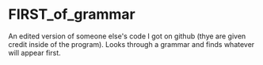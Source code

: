 # FIRST_of_grammar
An edited version of someone else's code I got on github (thye are given credit inside of the program). Looks through a grammar and finds whatever will appear first.

